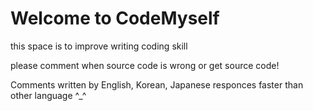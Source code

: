 # Welcome to CodeMyself

this space is to improve writing coding skill

please comment when source code is wrong or get source code!

Comments written by English, Korean, Japanese responces faster than other language ^_^
